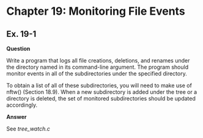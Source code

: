 # Chapter 19: Monitoring File Events
## Ex. 19-1

**Question**

Write a program that logs all file creations, deletions, and renames under the
directory named in its command-line argument. The program should monitor events
in all of the subdirectories under the specified directory.

To obtain a list of all of these subdirectories, you will need to make use of nftw()
(Section 18.9). When a new subdirectory is added under the tree or a directory is
deleted, the set of monitored subdirectories should be updated accordingly.

**Answer**

See *tree_watch.c*
